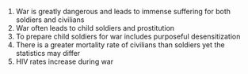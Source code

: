 1. War is greatly dangerous and leads to immense suffering for both soldiers and civilians
2. War often leads to child soldiers and prostitution
3. To prepare child soldiers for war includes purposeful desensitization
4. There is a greater mortality rate of civilians than soldiers yet the statistics may differ
5. HIV rates increase during war
